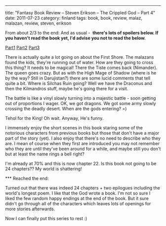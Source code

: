---
title: "Fantasy Book Review – Steven Erikson – The Crippled God – Part 4"
date: 2011-07-23
category: finland
tags: book, book, review, malaz, malazan, review, steven, erikson

From about 2/3 to the end: And as usual -  **there's lots of spoilers below. If you haven't read the book yet, I'd advise you not to read the below.**

[Part1](http://www.guldmyr.com/blog/fantasy-book-review-steven-erikson-the-crippled-god-part-1/ "part1") [Part2](http://www.guldmyr.com/blog/fantasy-book-review-%e2%80%93-steven-erikson-%e2%80%93-the-crippled-god-%e2%80%93-part-2/ "part2") [Part3](http://www.guldmyr.com/blog/fantasy-book-review-steven-erikson-the-crippled-god-part-3/ "part3") 

There is actually quite a lot going on about the First Shore. The malazans found the kids, they're running out of water. How are they going to cross this thing? It needs to be magical! There the Tiste comes back (Nimander). The queen goes crazy. But as with the High Mage of Shadow (where is he by the way? Still in Darujistan?) there are some lucid comments that tell quite a bit. Where is Silchas Ruin going? Well we have the Draconus and then the Kilmandros stuff, maybe he's going there for a visit.

The battle is like a vinyl slowly turning into a majestic battle - soon getting out of proportions I wager. OK, we got dragons. We got some army slowly crossing the deadly desert. When are the gods entering? =)

Tehol for the King! Oh wait. Anyway, He's funny.

I immensely enjoy the short scenes in this book staring some of the notorious characters from previous books but those that don't have a major part of the story (yet). I also enjoy that there's no need to describe who they are. I mean of course when they first are introduced you may not remember who they are until they've been around for a while, and maybe still you don't but at least the name rings a bell right?

I'm already at 70% and this is now chapter 22. Is this book not going to be 24 chapters?? My world is shattering!

\*\*\* Reached the end:

Turned out that there was indeed 24 chapters + two epilogues including the world's longest poem. I like that the God wrote a book. I'm not so sure I liked the few random happy endings at the end of the book. But it sure didn't go through all of the characters which leaves lots of openings for more stories afterwards.

Now I can finally put this series to rest :)
